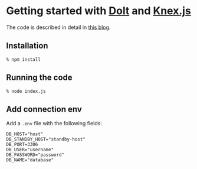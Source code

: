 # Getting started with [Dolt](https://doltdb.com) and [Knex.js](https://knexjs.org/)

The code is described in detail in [this blog]().

## Installation

```shell
% npm install
```

## Running the code

```shell
% node index.js
```

## Add connection env

Add a `.env` file with the following fields:

```shell
DB_HOST="host"
DB_STANDBY_HOST="standby-host"
DB_PORT=3306
DB_USER="username"
DB_PASSWORD="password"
DB_NAME="database"
```
